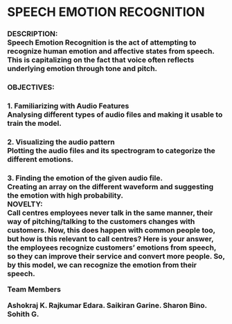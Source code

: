 # SPEECH EMOTION RECOGNITION
<h3> DESCRIPTION:<br>
Speech Emotion Recognition is the act of attempting to recognize human emotion and affective states from speech. This is capitalizing on the fact that voice often reflects underlying emotion through tone and pitch.<br>
<h3>OBJECTIVES:<br>
<h3>1. Familiarizing with Audio Features<br>
Analysing different types of audio files and making it usable to train the model.<br>
<h3>2. Visualizing the audio pattern<br>
Plotting the audio files and its spectrogram to categorize the different emotions.<br>
<h3>3. Finding the emotion of the given audio file.<br>
Creating an array on the different waveform and suggesting the emotion with high probability.<br>
<b>NOVELTY:<br>
  Call centres employees never talk in the same manner, their way of pitching/talking to the customers changes with customers. Now, this does happen with common people too, but how is this relevant to call centres? Here is your answer, the employees recognize customers’ emotions from speech, so they can improve their service and convert more people. So, by this model, we can recognize the emotion from their speech.<br>


Team Members

Ashokraj K.
Rajkumar Edara.
Saikiran Garine.
Sharon Bino.
Sohith G.



